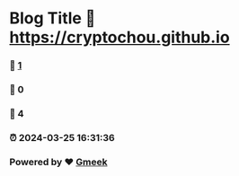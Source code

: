 # Blog Title :link: https://cryptochou.github.io 
### :page_facing_up: [1](https://cryptochou.github.io/tag.html) 
### :speech_balloon: 0 
### :hibiscus: 4 
### :alarm_clock: 2024-03-25 16:31:36 
### Powered by :heart: [Gmeek](https://github.com/Meekdai/Gmeek)
